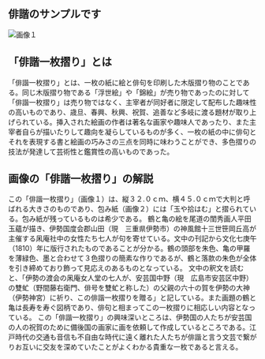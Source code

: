 
## 俳諧のサンプルです


![画像１](https://github.com/user-attachments/assets/8af7164f-1b02-40fa-b5f6-e6535cf4f3ac)

## 「俳諧一枚摺り」とは

「俳諧一枚摺り」とは、一枚の紙に絵と俳句を印刷した木版摺り物のことである。同じ木版摺り物である「浮世絵」や「錦絵」が売り物であったのに対して「俳諧一枚摺り」は売り物ではなく、主宰者が同好者に限定して配布した趣味性の高いものであり、歳旦、春興、秋興、祝賀、追善など多岐に渡る題材が取り上げられている。挿入された絵画の作者は著名な画家や趣味人であったり、また主宰者自らが描いたりして趣向を凝らしているものが多く、一枚の紙の中に俳句とそれを表現する書と絵画の巧みさの三点を同時に味わうことができ、多色摺りの技法が発達して芸術性と鑑賞性の高いものであった。




## 画像の「俳諧一枚摺り」の解説

この「俳諧一枚摺り」（画像１）は、縦３２.０ｃｍ、横４５.０ｃｍで大判と呼ばれる大きさのものであり、包み紙（画像２）には「玉や拾はむ」と摺られている。包み紙が残っているものは希少である。
鶴と亀の絵を尾道の閨秀画人平田玉蘊が描き、伊勢国度会郡山田（現　三重県伊勢市）の神風館十三世笹岡丘高が主催する凩庵社中の女性たち七人が句を寄せている。文中の刊記から文化七庚午（1810）年に版行されたものであることが分かる。鶴の頭部を朱色、亀の甲羅を薄緑色、墨と合わせて３色摺りの簡素な作りであるが、鶴と落款の朱色が全体を引き締めており飾って見応えのあるものとなっている。
文中の釈文を読むと、「伊勢の渡会の凩庵女人堂の七人が、安芸国中野（現　広島市安芸区中野）の雙虻（野間藤右衛門、俳号を雙虻と称した）の父親の六十の賀を伊勢の大神（伊勢神宮）に祈り、この俳諧一枚摺りを贈る」と記している。また画題の鶴と亀は長寿を寿ぐ図柄であり、俳句と相まってこの一枚摺りに相応しい内容となっている。
この「俳諧一枚摺り」の興味深いところは、伊勢国の人たちが安芸国の人の祝賀のために備後国の画家に画を依頼して作成しているところである。江戸時代の交通も音信も不自由な時代に遠く離れた人たちが俳諧と言う文芸で繋がりお互いに交友を深めていたことがよくわかる貴重な一枚であると言える。
